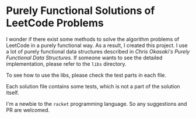 # Purely Functional Solutions of LeetCode Problems

I wonder if there exist some methods to solve the algorithm problems of LeetCode in a purely functional way. As a result, I created this project. I use a lot of purely functional data structures described in *Chris Okasaki's Purely Functional Data Structures.* If someone wants to see the detailed implementation, please refer to the `libs` directory.

To see how to use the libs, please check the test parts in each file.

Each solution file contains some tests, which is not a part of the solution itself.

I'm a newbie to the `racket` programming language. So any suggestions and PR are welcomed.
